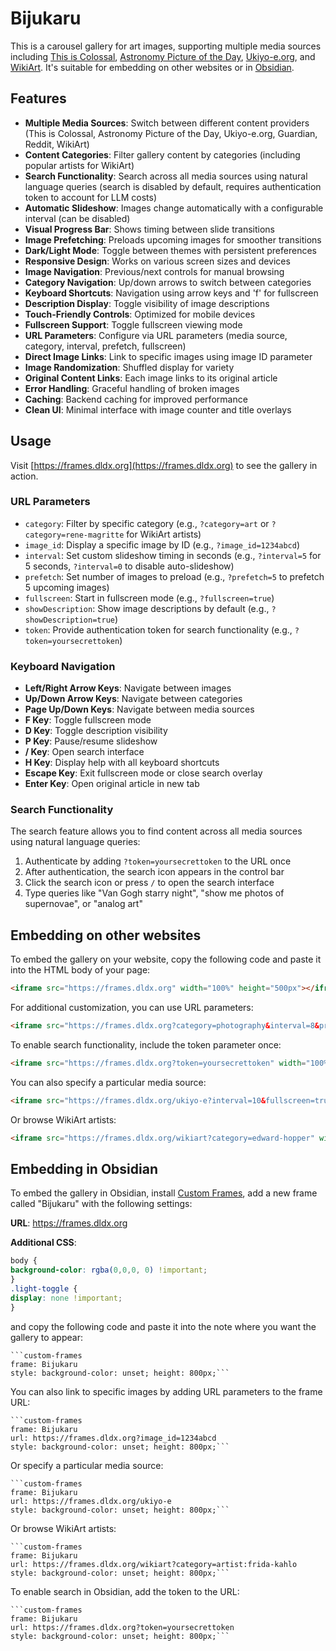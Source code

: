 # Bijukaru

This is a carousel gallery for art images, supporting multiple media sources including [This is Colossal](https://www.thisiscolossal.com), [Astronomy Picture of the Day](https://apod.nasa.gov/apod/astropix.html), [Ukiyo-e.org](https://ukiyo-e.org), and [WikiArt](https://www.wikiart.org). It's suitable for embedding on other websites or in [Obsidian](https://obsidian.md).

## Features

- **Multiple Media Sources**: Switch between different content providers (This is Colossal, Astronomy Picture of the Day, Ukiyo-e.org, Guardian, Reddit, WikiArt)
- **Content Categories**: Filter gallery content by categories (including popular artists for WikiArt)
- **Search Functionality**: Search across all media sources using natural language queries (search is disabled by default, requires authentication token to account for LLM costs)
- **Automatic Slideshow**: Images change automatically with a configurable interval (can be disabled)
- **Visual Progress Bar**: Shows timing between slide transitions
- **Image Prefetching**: Preloads upcoming images for smoother transitions
- **Dark/Light Mode**: Toggle between themes with persistent preferences
- **Responsive Design**: Works on various screen sizes and devices
- **Image Navigation**: Previous/next controls for manual browsing
- **Category Navigation**: Up/down arrows to switch between categories
- **Keyboard Shortcuts**: Navigation using arrow keys and 'f' for fullscreen
- **Description Display**: Toggle visibility of image descriptions
- **Touch-Friendly Controls**: Optimized for mobile devices
- **Fullscreen Support**: Toggle fullscreen viewing mode
- **URL Parameters**: Configure via URL parameters (media source, category, interval, prefetch, fullscreen)
- **Direct Image Links**: Link to specific images using image ID parameter
- **Image Randomization**: Shuffled display for variety
- **Original Content Links**: Each image links to its original article
- **Error Handling**: Graceful handling of broken images
- **Caching**: Backend caching for improved performance
- **Clean UI**: Minimal interface with image counter and title overlays

## Usage

Visit [https://frames.dldx.org](https://frames.dldx.org) to see the gallery in action.

### URL Parameters

- `category`: Filter by specific category (e.g., `?category=art` or `?category=rene-magritte` for WikiArt artists)
- `image_id`: Display a specific image by ID (e.g., `?image_id=1234abcd`)
- `interval`: Set custom slideshow timing in seconds (e.g., `?interval=5` for 5 seconds, `?interval=0` to disable auto-slideshow)
- `prefetch`: Set number of images to preload (e.g., `?prefetch=5` to prefetch 5 upcoming images)
- `fullscreen`: Start in fullscreen mode (e.g., `?fullscreen=true`)
- `showDescription`: Show image descriptions by default (e.g., `?showDescription=true`)
- `token`: Provide authentication token for search functionality (e.g., `?token=yoursecrettoken`)

### Keyboard Navigation

- **Left/Right Arrow Keys**: Navigate between images
- **Up/Down Arrow Keys**: Navigate between categories
- **Page Up/Down Keys**: Navigate between media sources
- **F Key**: Toggle fullscreen mode
- **D Key**: Toggle description visibility
- **P Key**: Pause/resume slideshow
- **/ Key**: Open search interface
- **H Key**: Display help with all keyboard shortcuts
- **Escape Key**: Exit fullscreen mode or close search overlay
- **Enter Key**: Open original article in new tab

### Search Functionality

The search feature allows you to find content across all media sources using natural language queries:

1. Authenticate by adding `?token=yoursecrettoken` to the URL once
2. After authentication, the search icon appears in the control bar
3. Click the search icon or press `/` to open the search interface
4. Type queries like "Van Gogh starry night", "show me photos of supernovae", or "analog art"

## Embedding on other websites

To embed the gallery on your website, copy the following code and paste it into the HTML body of your page:

```html
<iframe src="https://frames.dldx.org" width="100%" height="500px"></iframe>
```

For additional customization, you can use URL parameters:

```html
<iframe src="https://frames.dldx.org?category=photography&interval=8&prefetch=3&image_id=1234abcd&fullscreen=true&showDescription=true" width="100%" height="500px"></iframe>
```

To enable search functionality, include the token parameter once:

```html
<iframe src="https://frames.dldx.org?token=yoursecrettoken" width="100%" height="500px"></iframe>
```

You can also specify a particular media source:

```html
<iframe src="https://frames.dldx.org/ukiyo-e?interval=10&fullscreen=true" width="100%" height="500px"></iframe>
```

Or browse WikiArt artists:

```html
<iframe src="https://frames.dldx.org/wikiart?category=edward-hopper" width="100%" height="500px"></iframe>
```

## Embedding in Obsidian

To embed the gallery in Obsidian, install [Custom Frames](https://github.com/Ellpeck/ObsidianCustomFrames), add a new frame called "Bijukaru" with the following settings:

**URL**: https://frames.dldx.org

**Additional CSS**:
```css
body {
background-color: rgba(0,0,0, 0) !important;
}
.light-toggle {
display: none !important;
}
```

and copy the following code and paste it into the note where you want the gallery to appear:

```
```custom-frames
frame: Bijukaru
style: background-color: unset; height: 800px;```
```

You can also link to specific images by adding URL parameters to the frame URL:
```
```custom-frames
frame: Bijukaru
url: https://frames.dldx.org?image_id=1234abcd
style: background-color: unset; height: 800px;```
```

Or specify a particular media source:
```
```custom-frames
frame: Bijukaru
url: https://frames.dldx.org/ukiyo-e
style: background-color: unset; height: 800px;```
```

Or browse WikiArt artists:
```
```custom-frames
frame: Bijukaru
url: https://frames.dldx.org/wikiart?category=artist:frida-kahlo
style: background-color: unset; height: 800px;```
```

To enable search in Obsidian, add the token to the URL:
```
```custom-frames
frame: Bijukaru
url: https://frames.dldx.org?token=yoursecrettoken
style: background-color: unset; height: 800px;```
```
